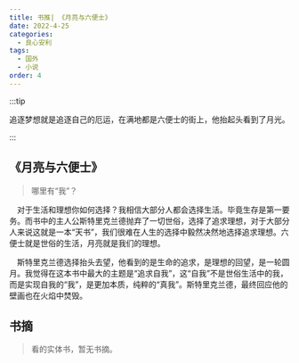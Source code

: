 ```yaml
---
title: 书推| 《月亮与六便士》
date: 2022-4-25
categories:
  - 良心安利
tags:
  - 国外
  - 小说
order: 4
---
```


:::tip

追逐梦想就是追逐自己的厄运，在满地都是六便士的街上，他抬起头看到了月光。

:::

## 《月亮与六便士》

> 哪里有“我”？

&emsp;对于生活和理想你如何选择？我相信大部分人都会选择生活。毕竟生存是第一要务。而书中的主人公斯特里克兰德抛弃了一切世俗，选择了追求理想，对于大部分人来说这就是一本“天书”，我们很难在人生的选择中毅然决然地选择追求理想。六便士就是世俗的生活，月亮就是我们的理想。

&emsp;斯特里克兰德选择抬头去望，他看到的是生命的追求，是理想的回望，是一轮圆月。我觉得在这本书中最大的主题是“追求自我”，这“自我”不是世俗生活中的我，而是实现自我的“我”，是更加本质，纯粹的“真我”。斯特里克兰德，最终回应他的壁画也在火焰中焚毁。



## 书摘

> 看的实体书，暂无书摘。
